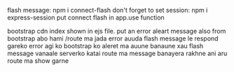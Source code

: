 flash message: npm i connect-flash
don't forget to set session: npm i express-session
put connect flash in  app.use function

bootstrap cdn index shown in ejs file. put an error aleart message also from bootstrap
abo hami /route ma jada error auuda flash message le respond gareko error agi ko bootstrap ko aleret ma auune banaune xau
    flash message vanaale serverko katai route ma message banayera rakhne ani aru route ma show garne